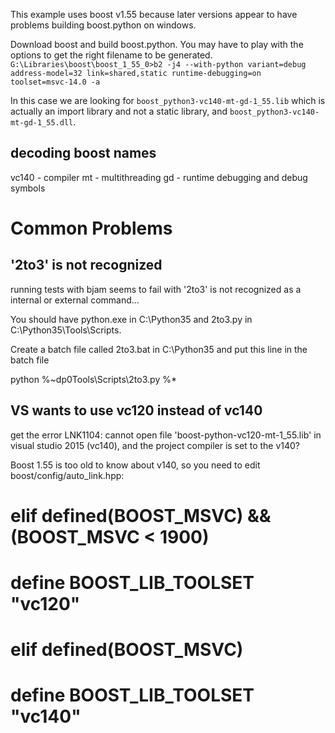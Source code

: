 
This example uses boost v1.55 because later versions appear to have problems building boost.python on windows.

Download boost and build boost.python. You may have to play with the options to get the right filename to be generated.
`G:\Libraries\boost\boost_1_55_0>b2 -j4 --with-python variant=debug address-model=32 link=shared,static runtime-debugging=on  toolset=msvc-14.0 -a`

In this case we are looking for `boost_python3-vc140-mt-gd-1_55.lib` which is actually an import library and not a static library, and `boost_python3-vc140-mt-gd-1_55.dll`.

decoding boost names
--------------------
vc140 - compiler
mt - multithreading
gd - runtime debugging and debug symbols

Common Problems
===============

'2to3' is not recognized
------------------------
running tests with bjam seems to fail with '2to3' is not recognized as a internal or external command...

You should have python.exe in C:\Python35 and 2to3.py in C:\Python35\Tools\Scripts.

Create a batch file called 2to3.bat in C:\Python35 and put this line in the batch file

python %~dp0Tools\Scripts\2to3.py %*

VS wants to use vc120 instead of vc140
--------------------------------------
get the error LNK1104: cannot open file 'boost-python-vc120-mt-1_55.lib' in visual studio 2015 (vc140), and the project compiler is set to the v140?

Boost 1.55 is too old to know about v140, so you need to edit boost/config/auto_link.hpp:

#  elif defined(BOOST_MSVC) && (BOOST_MSVC < 1900)
#    define BOOST_LIB_TOOLSET "vc120"

#  elif defined(BOOST_MSVC)
#    define BOOST_LIB_TOOLSET "vc140"
